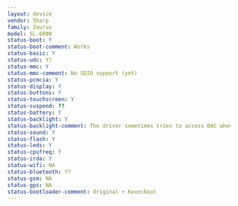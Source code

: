 ```yaml
---
layout: device
vendor: Sharp
family: Zaurus
model: SL-6000
status-boot: Y
status-boot-comment: Works
status-basic: Y
status-udc: Y?
status-mmc: Y
status-mmc-comment: No SDIO support (yet)
status-pcmcia: Y
status-display: Y
status-buttons: Y
status-touchscreen: Y
status-suspend: ??
status-battery: Y
status-backlight: Y
status-backlight-comment: The driver sometimes tries to access DAC when it is powered off.
status-sound: Y
status-flash: Y
status-leds: Y
status-cpufreq: Y
status-irda: Y
status-wifi: NA
status-bluetooth: Y?
status-gsm: NA
status-gps: NA
status-bootloader-comment: Original + Kexecboot
---
```


